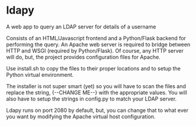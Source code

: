 # ldapy
A web app to query an LDAP server for details of a username

Consists of an HTML/Javascript frontend and a Python/Flask backend for performing the query. An Apache web server is required to bridge between HTTP and WSGI (required by Python/Flask). Of course, any HTTP server will do, but, the project provides configuration files for Apache.

Use install.sh to copy the files to their proper locations and to setup the Python virtual environment.

The installer is not super smart (yet) so you will have to scan the files and replace the string, {--CHANGE ME--} with the appropriate values. You will also have to setup the strings in config.py to match your LDAP server.

Ldapy runs on port 2080 by default, but, you can change that to what ever you want by modifying the Apache virtual host configuration.
